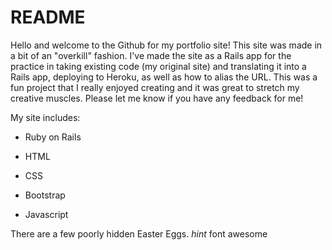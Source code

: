 # README

Hello and welcome to the Github for my portfolio site! This site was made in a bit of an "overkill" fashion. I've made the site as a Rails app for the practice in taking existing code (my original site) and translating it into a Rails app, deploying to Heroku, as well as how to alias the URL. This was a fun project that I really enjoyed creating and it was great to stretch my creative muscles. Please let me know if you have any feedback for me!

My site includes:

* Ruby on Rails 

* HTML

* CSS

* Bootstrap

* Javascript

There are a few poorly hidden Easter Eggs. *hint* font awesome
